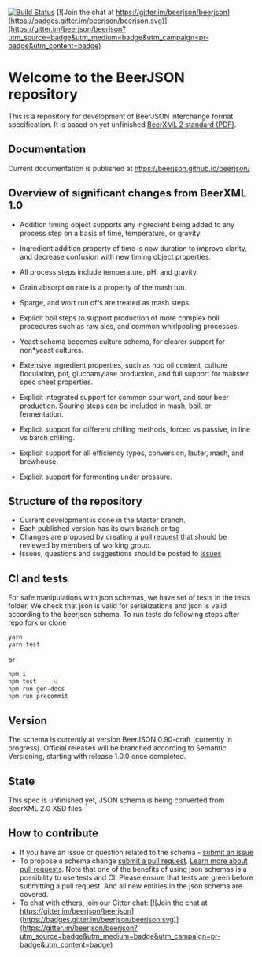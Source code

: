 [![Build Status](https://travis-ci.org/beerjson/beerjson.svg?branch=master)](https://travis-ci.org/beerjson/beerjson)
[![Join the chat at https://gitter.im/beerjson/beerjson](https://badges.gitter.im/beerjson/beerjson.svg)](https://gitter.im/beerjson/beerjson?utm_source=badge&utm_medium=badge&utm_campaign=pr-badge&utm_content=badge)

# Welcome to the BeerJSON repository

This is a repository for development of BeerJSON interchange format
specification. It is based on yet unfinished
[BeerXML 2 standard (PDF)](http://users.speakeasy.net/%7Eantonw/beer_xml/BeerXML_v2_01.pdf).

## Documentation

Current documentation is published at https://beerjson.github.io/beerjson/

## Overview of significant changes from BeerXML 1.0

- Addition timing object supports any ingredient being added to any process step on a basis of time, temperature, or gravity.

- Ingredient addition property of time is now duration to improve clarity, and decrease confusion with new timing object properties.

- All process steps include temperature, pH, and gravity.

- Grain absorption rate is a property of the mash tun.

- Sparge, and wort run offs are treated as mash steps.

- Explicit boil steps to support production of more complex boil procedures such as raw ales, and common whirlpooling processes.

- Yeast schema becomes culture schema, for clearer support for non\*yeast cultures.

- Extensive ingredient properties, such as hop oil content, culture floculation, pof, glucoamylase production, and full support for maltster spec sheet properties.

- Explicit integrated support for common sour wort, and sour beer production. Souring steps can be included in mash, boil, or fermentation.

- Explicit support for different chilling methods, forced vs passive, in line vs batch chilling.

- Explicit support for all efficiency types, conversion, lauter, mash, and brewhouse.

- Explicit support for fermenting under pressure.

## Structure of the repository

- Current development is done in the Master branch.
- Each published version has its own branch or tag
- Changes are proposed by creating a
  [pull request](https://github.com/beerjson/beerjson/pulls) that should be
  reviewed by members of working group.
- Issues, questions and suggestions should be posted to
  [Issues](https://github.com/beerjson/beerjson/issues)

## CI and tests

For safe manipulations with json schemas, we have set of tests in the tests
folder. We check that json is valid for serializations and json is valid
according to the beerjson schema. To run tests do following steps after repo
fork or clone

```bash
yarn
yarn test
```

or

```bash
npm i
npm test -- -u
npm run gen-docs
npm run precommit
```

## Version

The schema is currently at version BeerJSON 0.90-draft (currently in progress). Official releases will be branched according to Semantic Versioning, starting with release 1.0.0 once completed.

## State

This spec is unfinished yet, JSON schema is being converted from BeerXML 2.0 XSD
files.

## How to contribute

- If you have an issue or question related to the schema -
  [submit an issue](https://github.com/beerjson/beerjson/issues)
- To propose a schema change
  [submit a pull request](https://github.com/beerjson/beerjson/pulls).
  [Learn more about pull requests](https://help.github.com/articles/about-pull-requests/).
  Note that one of the benefits of using json schemas is a possibility to use
  tests and CI. Please ensure that tests are green before submitting a pull
  request. And all new entities in the json schema are covered.
- To chat with others, join our Gitter chat:
  [![Join the chat at https://gitter.im/beerjson/beerjson](https://badges.gitter.im/beerjson/beerjson.svg)](https://gitter.im/beerjson/beerjson?utm_source=badge&utm_medium=badge&utm_campaign=pr-badge&utm_content=badge)
